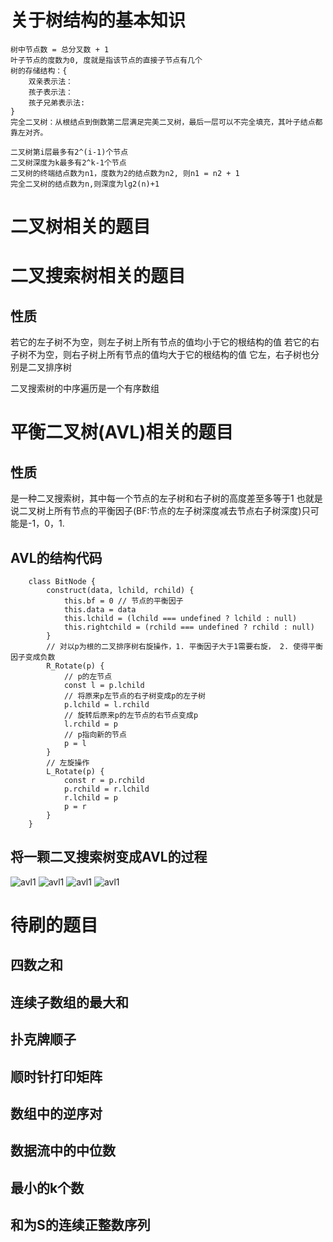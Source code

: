 # 关于树结构的基本知识
```
树中节点数 = 总分叉数 + 1
叶子节点的度数为0, 度就是指该节点的直接子节点有几个
树的存储结构：{
    双亲表示法：
    孩子表示法：
    孩子兄弟表示法:
}
完全二叉树：从根结点到倒数第二层满足完美二叉树，最后一层可以不完全填充，其叶子结点都靠左对齐。

二叉树第i层最多有2^(i-1)个节点
二叉树深度为k最多有2^k-1个节点
二叉树的终端结点数为n1，度数为2的结点数为n2, 则n1 = n2 + 1
完全二叉树的结点数为n,则深度为lg2(n)+1
```

# 二叉树相关的题目
# 二叉搜索树相关的题目
## 性质
若它的左子树不为空，则左子树上所有节点的值均小于它的根结构的值
若它的右子树不为空，则右子树上所有节点的值均大于它的根结构的值
它左，右子树也分别是二叉排序树

二叉搜索树的中序遍历是一个有序数组
# 平衡二叉树(AVL)相关的题目
## 性质
是一种二叉搜索树，其中每一个节点的左子树和右子树的高度差至多等于1
也就是说二叉树上所有节点的平衡因子(BF:节点的左子树深度减去节点右子树深度)只可能是-1，0，1.

## AVL的结构代码
```
    class BitNode {
        construct(data, lchild, rchild) {
            this.bf = 0 // 节点的平衡因子
            this.data = data
            this.lchild = (lchild === undefined ? lchild : null)
            this.rightchild = (rchild === undefined ? rchild : null)
        }
        // 对以p为根的二叉排序树右旋操作，1. 平衡因子大于1需要右旋， 2. 使得平衡因子变成负数
        R_Rotate(p) {
            // p的左节点
            const l = p.lchild
            // 将原来p左节点的右子树变成p的左子树
            p.lchild = l.rchild
            // 旋转后原来p的左节点的右节点变成p
            l.rchild = p
            // p指向新的节点
            p = l
        }
        // 左旋操作
        L_Rotate(p) {
            const r = p.rchild
            p.rchild = r.lchild
            r.lchild = p
            p = r
        }
    }
```
## 将一颗二叉搜索树变成AVL的过程
![avl1](http://121.5.231.10:3000/alogrithm/avl/avl1.png)
![avl1](http://121.5.231.10:3000/alogrithm/avl/avl2.png)
![avl1](http://121.5.231.10:3000/alogrithm/avl/avl3.png)
![avl1](http://121.5.231.10:3000/alogrithm/avl/avl4.png)
# 待刷的题目
## 四数之和
## 连续子数组的最大和
## 扑克牌顺子
## 顺时针打印矩阵
## 数组中的逆序对
## 数据流中的中位数
## 最小的k个数
## 和为S的连续正整数序列
